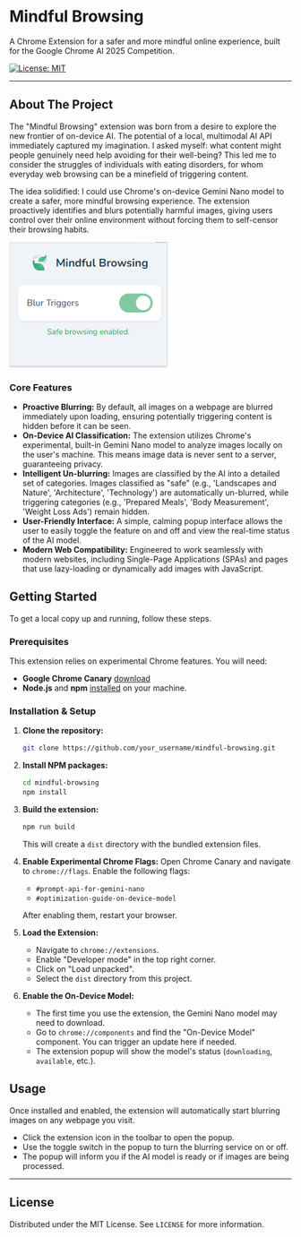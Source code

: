 # Mindful Browsing

A Chrome Extension for a safer and more mindful online experience, built for the Google Chrome AI 2025 Competition.

[![License: MIT](https://img.shields.io/badge/License-MIT-yellow.svg)](https://opensource.org/licenses/MIT)

---

## About The Project

The "Mindful Browsing" extension was born from a desire to explore the new frontier of on-device AI. The potential of a local, multimodal AI API immediately captured my imagination. I asked myself: what content might people genuinely need help avoiding for their well-being? This led me to consider the struggles of individuals with eating disorders, for whom everyday web browsing can be a minefield of triggering content.

The idea solidified: I could use Chrome's on-device Gemini Nano model to create a safer, more mindful browsing experience. The extension proactively identifies and blurs potentially harmful images, giving users control over their online environment without forcing them to self-censor their browsing habits.

![alt text](images/image.png)

### Core Features

*   **Proactive Blurring:** By default, all images on a webpage are blurred immediately upon loading, ensuring potentially triggering content is hidden before it can be seen.
*   **On-Device AI Classification:** The extension utilizes Chrome's experimental, built-in Gemini Nano model to analyze images locally on the user's machine. This means image data is never sent to a server, guaranteeing privacy.
*   **Intelligent Un-blurring:** Images are classified by the AI into a detailed set of categories. Images classified as "safe" (e.g., 'Landscapes and Nature', 'Architecture', 'Technology') are automatically un-blurred, while triggering categories (e.g., 'Prepared Meals', 'Body Measurement', 'Weight Loss Ads') remain hidden.
*   **User-Friendly Interface:** A simple, calming popup interface allows the user to easily toggle the feature on and off and view the real-time status of the AI model.
*   **Modern Web Compatibility:** Engineered to work seamlessly with modern websites, including Single-Page Applications (SPAs) and pages that use lazy-loading or dynamically add images with JavaScript.

## Getting Started

To get a local copy up and running, follow these steps.

### Prerequisites

This extension relies on experimental Chrome features. You will need:
*   **Google Chrome Canary** [download](https://www.google.com/chrome/canary/)
*   **Node.js** and **npm** [installed](https://nodejs.org/en/download) on your machine. 

### Installation & Setup

1.  **Clone the repository:**
    ```sh
    git clone https://github.com/your_username/mindful-browsing.git
    ```

2.  **Install NPM packages:**
    ```sh
    cd mindful-browsing
    npm install
    ```

3.  **Build the extension:**
    ```sh
    npm run build
    ```
    This will create a `dist` directory with the bundled extension files.

4.  **Enable Experimental Chrome Flags:**
    Open Chrome Canary and navigate to `chrome://flags`. Enable the following flags:
    *   `#prompt-api-for-gemini-nano`
    *   `#optimization-guide-on-device-model`

    After enabling them, restart your browser.

5.  **Load the Extension:**
    *   Navigate to `chrome://extensions`.
    *   Enable "Developer mode" in the top right corner.
    *   Click on "Load unpacked".
    *   Select the `dist` directory from this project.

6.  **Enable the On-Device Model:**
    *   The first time you use the extension, the Gemini Nano model may need to download.
    *   Go to `chrome://components` and find the "On-Device Model" component. You can trigger an update here if needed.
    *   The extension popup will show the model's status (`downloading`, `available`, etc.).

## Usage

Once installed and enabled, the extension will automatically start blurring images on any webpage you visit.

*   Click the extension icon in the toolbar to open the popup.
*   Use the toggle switch in the popup to turn the blurring service on or off.
*   The popup will inform you if the AI model is ready or if images are being processed.

---

## License

Distributed under the MIT License. See `LICENSE` for more information.
